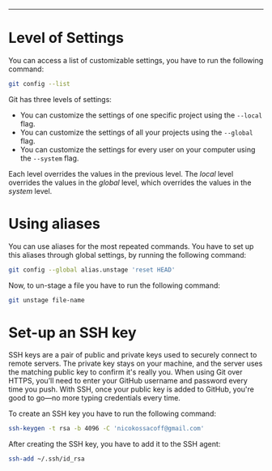 ***
# Level of Settings

You can access a list of customizable settings, you have to run the following command:
```zsh
git config --list
```
Git has three levels of settings:
- You can customize the settings of one specific project using the `--local` flag.
- You can customize the settings of all your projects using the `--global` flag.
- You can customize the settings for every user on your computer using the `--system` flag.

Each level overrides the values in the previous level. The _local_ level overrides the values in the _global_ level, which overrides the values in the _system_ level.
# Using aliases

You can use aliases for the most repeated commands. You have to set up this aliases through global settings, by running the following command:
```zsh
git config --global alias.unstage 'reset HEAD'
```
Now, to un-stage a file you have to run the following command:
```zsh
git unstage file-name
```
# Set-up an SSH key

SSH keys are a pair of public and private keys used to securely connect to remote servers. The private key stays on your machine, and the server uses the matching public key to confirm it's really you.
When using Git over HTTPS, you’ll need to enter your GitHub username and password every time you push. With SSH, once your public key is added to GitHub, you're good to go—no more typing credentials every time.

To create an SSH key you have to run the following command:
```zsh
ssh-keygen -t rsa -b 4096 -C 'nicokossacoff@gmail.com'
```
After creating the SSH key, you have to add it to the SSH agent:
```zsh
ssh-add ~/.ssh/id_rsa
```
